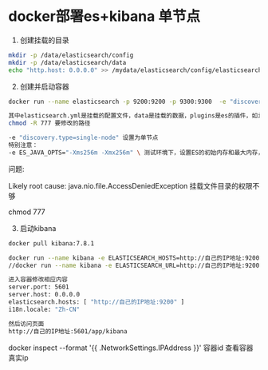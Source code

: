 # docker部署es+kibana 单节点



1. 创建挂载的目录

```bash
mkdir -p /data/elasticsearch/config
mkdir -p /data/elasticsearch/data
echo "http.host: 0.0.0.0" >> /mydata/elasticsearch/config/elasticsearch.yml
```

2. 创建并启动容器

```bash
docker run --name elasticsearch -p 9200:9200 -p 9300:9300  -e "discovery.type=single-node" -e ES_JAVA_OPTS="-Xms2g -Xmx2g" -v /data/elasticsearch/config/elasticsearch.yml:/usr/share/elasticsearch/config/elasticsearch.yml -v /data/elasticsearch/data:/usr/share/elasticsearch/data -v /data/elasticsearch/plugins:/usr/share/elasticsearch/plugins -v /data/elasticsearch/log:/usr/share/elasticsearch/logs -d elasticsearch:7.8.1

其中elasticsearch.yml是挂载的配置文件，data是挂载的数据，plugins是es的插件，如ik，而数据挂载需要权限，需要设置data文件的权限为可读可写,需要下边的指令。
chmod -R 777 要修改的路径

-e "discovery.type=single-node" 设置为单节点
特别注意：
-e ES_JAVA_OPTS="-Xms256m -Xmx256m" \ 测试环境下，设置ES的初始内存和最大内存，否则导致过大启动不了ES

```

问题:

Likely root cause: java.nio.file.AccessDeniedException  挂载文件目录的权限不够

chmod 777

3. 启动kibana

```bash
docker pull kibana:7.8.1

docker run --name kibana -e ELASTICSEARCH_HOSTS=http://自己的IP地址:9200 -p 5601:5601 -d kibana:7.8.1
//docker run --name kibana -e ELASTICSEARCH_URL=http://自己的IP地址:9200 -p 5601:5601 -d kibana:7.6.2

进入容器修改相应内容
server.port: 5601
server.host: 0.0.0.0
elasticsearch.hosts: [ "http://自己的IP地址:9200" ]
i18n.locale: "Zh-CN"

然后访问页面
http://自己的IP地址:5601/app/kibana

```

docker inspect --format '{{ .NetworkSettings.IPAddress }}' 容器id  查看容器真实ip